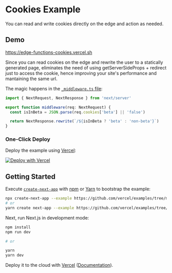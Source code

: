 # Cookies Example

You can read and write cookies directly on the edge and action as needed.

## Demo

https://edge-functions-cookies.vercel.sh

Since you can read cookies on the edge and rewrite the user to a statically generated page, eliminates the need of using getServerSideProps + redirect just to access the cookie, hence improving your site's performance and mantaining the same url.

The magic happens in the [`_middleware.ts` file](pages/index/_middleware.ts):

```javascript
import { NextRequest, NextResponse } from 'next/server'

export function middleware(req: NextRequest) {
  const isInBeta = JSON.parse(req.cookies['beta'] || 'false')

  return NextResponse.rewrite(`/${isInBeta ? 'beta' : 'non-beta'}`)
}
```

### One-Click Deploy

Deploy the example using [Vercel](https://vercel.com?utm_source=github&utm_medium=readme&utm_campaign=next-example):

[![Deploy with Vercel](https://vercel.com/button)](https://vercel.com/new/git/external?repository-url=https://github.com/vercel/examples/tree/main/edge-functions/cookies&project-name=cookies&repository-name=cookies)

## Getting Started

Execute [`create-next-app`](https://github.com/vercel/next.js/tree/canary/packages/create-next-app) with [npm](https://docs.npmjs.com/cli/init) or [Yarn](https://yarnpkg.com/lang/en/docs/cli/create/) to bootstrap the example:

```bash
npx create-next-app --example https://github.com/vercel/examples/tree/main/edge-functions/cookies cookies
# or
yarn create next-app --example https://github.com/vercel/examples/tree/main/edge-functions/cookies cookies
```

Next, run Next.js in development mode:

```bash
npm install
npm run dev

# or

yarn
yarn dev
```

Deploy it to the cloud with [Vercel](https://vercel.com/new?utm_source=github&utm_medium=readme&utm_campaign=edge-middleware-eap) ([Documentation](https://nextjs.org/docs/deployment)).
